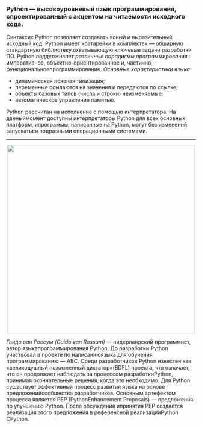 ###  Python — высокоуровневый язык программирования, спроектированный с акцентом на читаемости исходного кода.

Синтаксис Python позволяет создавать ясный и выразительный исходный код. Python имеет «батарейки в комплекте» — обширную стандартную библиотеку,охватывающую ключевые задачи разработки ПО. Python *поддерживает различные парадигмы программирования* : императивное, объектно-ориентированное и, частично, функциональноепрограммирование. *Основные характеристики языка* :

- динамическая неявная типизация;
- переменные ссылаются на значения и передаются по ссылке;
- объекты базовых типов (числа и строки) неизменяемые;
- автоматическое управление памятью.

Python рассчитан на исполнение с помощью интерпретатора. На данныймомент доступны интерпретаторы Python для всех основных платформ, ипрограммы, написанные на Python, могут без изменений запускаться подразными операционными системами.
____________________________________________________________________________________________________________________________________________________________________________________________________________________________________________________________________

<p align="center">
  <img src="https://github.com/user-attachments/assets/ba03799c-5888-4566-a7d3-0b68c12fe8d7" width="500"" />
</p>

*Гвидо ван Россум (Guido van Rossum)* — нидерландский программист, автор языкапрограммирования Python. До разработки Python участвовал в проекте по написаниюязыка для обучения программированию — ABC.
Среди разработчиков Python известен как «великодушный пожизненный диктатор»(BDFL) проекта, что означает, что он продолжает наблюдать за процессом разработкиPython, принимая окончательные решения, когда это необходимо.
Для Python существует эффективный процесс развития языка на основе предложенийсообщества разработчиков. Основным артефектом процесса является PEP (PythonEnhancement Proposals) — предложения по улучшению Python. После обсуждения ипринятия PEP создается реализация этого предложения в референсной реализацииPython CPython.
